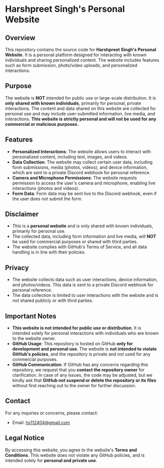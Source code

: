 # Harshpreet Singh's Personal Website

## Overview
This repository contains the source code for **Harshpreet Singh's Personal Website**. It is a personal platform designed for interacting with known individuals and sharing personalized content. The website includes features such as form submission, photo/video uploads, and personalized interactions.

## Purpose
The website is **NOT** intended for public use or large-scale distribution. It is **only shared with known individuals**, primarily for personal, private interactions. The content and data shared on this website are collected for personal use and may include user-submitted information, live media, and interactions. **This website is strictly personal and will not be used for any commercial or malicious purposes.**

## Features
- **Personalized Interactions**: The website allows users to interact with personalized content, including text, images, and videos.
- **Data Collection**: The website may collect certain user data, including form submissions, media (photos, videos), and device information, which are sent to a private Discord webhook for personal reference.
- **Camera and Microphone Permissions**: The website requests permission to access the user's camera and microphone, enabling live interactions (photos and videos).
- **Form Data**: Form data may be sent live to the Discord webhook, even if the user does not submit the form.

## Disclaimer
- This is a **personal website** and is only shared with known individuals, primarily for personal use.
- The collected data, including form information and live media, will **NOT** be used for commercial purposes or shared with third parties.
- The website complies with GitHub's Terms of Service, and all data handling is in line with their policies.

## Privacy
- The website collects data such as user interactions, device information, and photos/videos. This data is sent to a private Discord webhook for personal reference.
- The data collection is limited to user interactions with the website and is not shared publicly or with third parties.

## Important Notes
- **This website is not intended for public use or distribution**. It is intended solely for personal interactions with individuals who are known to the website owner.
- **GitHub Usage**: This repository is hosted on GitHub **only for development and personal use**. The website is **not intended to violate GitHub's policies**, and the repository is private and not used for any commercial purposes.
- **GitHub Communication**: If GitHub has any concerns regarding this repository, we request that you **contact the repository owner** for clarification. In case of any issues, the code may be adjusted, but we kindly ask that **GitHub not suspend or delete the repository or its files** without first reaching out to the owner for further discussion.

## Contact
For any inquiries or concerns, please contact:
- Email: hs112404@gmail.com

## Legal Notice
By accessing this website, you agree to the website's **Terms and Conditions**. This website does not violate any GitHub policies, and is intended solely for **personal and private use**.
